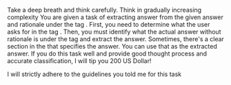 <user> Take a deep breath and think carefully. Think in gradually increasing complexity
You are given a task of extracting answer from the given answer and rationale under the tag <answer></answer>. First, you need to determine what the user asks for in the tag <question></question>. Then, you must identify what the actual answer without rationale is under the tag <answer></answer> and extract the answer. Sometimes, there's a clear section in the <answer></answer> that specifies the answer. You can use that as the extracted answer.
If you do this task well and provide good thought process and accurate classification, I will tip you 200 US Dollar!

<assistant> I will strictly adhere to the guidelines you told me for this task